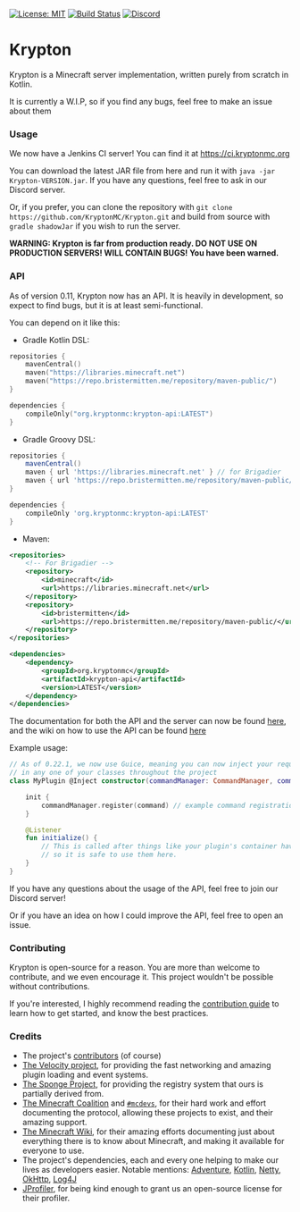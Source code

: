 [![License: MIT](https://img.shields.io/badge/license-MIT-blue.svg)](LICENSE)
[![Build Status](https://img.shields.io/jenkins/build?jobUrl=https%3A%2F%2Fci.kryptonmc.org%2Fjob%2FKrypton)](https://ci.kryptonmc.org/job/Krypton)
[![Discord](https://img.shields.io/discord/815157416563834881?color=%237289da&label=discord)](https://discord.gg/https://discord.gg/4QuwYACDRX)

# Krypton

Krypton is a Minecraft server implementation, written purely from scratch in Kotlin.

It is currently a W.I.P, so if you find any bugs, feel free to make an issue about them

### Usage

We now have a Jenkins CI server! You can find it at https://ci.kryptonmc.org

You can download the latest JAR file from here and run it with `java -jar Krypton-VERSION.jar`. If you have any
questions, feel free to ask in our Discord server.

Or, if you prefer, you can clone the repository with `git clone https://github.com/KryptonMC/Krypton.git`
and build from source with `gradle shadowJar` if you wish to run the server.

**WARNING: Krypton is far from production ready. DO NOT USE ON PRODUCTION SERVERS! WILL CONTAIN BUGS! You have been
warned.**

### API

As of version 0.11, Krypton now has an API. It is heavily in development, so expect to find bugs, but it is at least
semi-functional.

You can depend on it like this:

* Gradle Kotlin DSL:

```kotlin
repositories {
    mavenCentral()
    maven("https://libraries.minecraft.net")
    maven("https://repo.bristermitten.me/repository/maven-public/")
}

dependencies {
    compileOnly("org.kryptonmc:krypton-api:LATEST")
}
```

* Gradle Groovy DSL:

```groovy
repositories {
    mavenCentral()
    maven { url 'https://libraries.minecraft.net' } // for Brigadier
    maven { url 'https://repo.bristermitten.me/repository/maven-public/' }
}

dependencies {
    compileOnly 'org.kryptonmc:krypton-api:LATEST'
}
```

* Maven:

```xml
<repositories>
    <!-- For Brigadier -->
    <repository>
        <id>minecraft</id>
        <url>https://libraries.minecraft.net</url>
    </repository>
    <repository>
        <id>bristermitten</id>
        <url>https://repo.bristermitten.me/repository/maven-public/</url>
    </repository>
</repositories>

<dependencies>
    <dependency>
        <groupId>org.kryptonmc</groupId>
        <artifactId>krypton-api</artifactId>
        <version>LATEST</version>
    </dependency>
</dependencies>
```

The documentation for both the API and the server can now be found [here](https://docs.kryptonmc.org), and the
wiki on how to use the API can be found [here](https://wiki.kryptonmc.org)

Example usage:

```kotlin
// As of 0.22.1, we now use Guice, meaning you can now inject your required dependencies
// in any one of your classes throughout the project
class MyPlugin @Inject constructor(commandManager: CommandManager, command: MyCommand) {

    init {
        commandManager.register(command) // example command registration
    }

    @Listener
    fun initialize() {
        // This is called after things like your plugin's container have finished initialising,
        // so it is safe to use them here.
    }
}
```

If you have any questions about the usage of the API, feel free to join our Discord server!

Or if you have an idea on how I could improve the API, feel free to open an issue.

### Contributing

Krypton is open-source for a reason. You are more than welcome to contribute, and we even encourage it. This project
wouldn't be possible without contributions.

If you're interested, I highly recommend reading the [contribution guide](CONTRIBUTING.md) to learn how to get started,
and know the best practices.

### Credits

- The project's [contributors](https://github.com/KryptonMC/Krypton/graphs/contributors) (of course)
- [The Velocity project](https://velocitypowered.com/), for providing the fast networking and amazing plugin loading and
  event systems.
- [The Sponge Project](https://spongepowered.org), for providing the registry system that ours is partially derived
  from.
- [The Minecraft Coalition](https://wiki.vg) and [`#mcdevs`](https://github.com/mcdevs), for their hard work and effort
  documenting the protocol, allowing these projects to exist, and their amazing support.
- [The Minecraft Wiki](https://minecraft.gamepedia.com), for their amazing efforts documenting just about everything
  there is to know about Minecraft, and making it available for everyone to use.
- The project's dependencies, each and every one helping to make our lives as developers easier. Notable
  mentions: [Adventure](https://github.com/KyoriPowered/Adventure), [Kotlin](https://kotlinlang.org),
  [Netty](https://netty.io), [OkHttp](https://square.github.io/okhttp/), [Log4J](https://logging.apache.org/log4j/2.x/)
- [JProfiler](https://www.ej-technologies.com/products/jprofiler/overview.html), for being kind enough to grant us an
  open-source license for their profiler.
